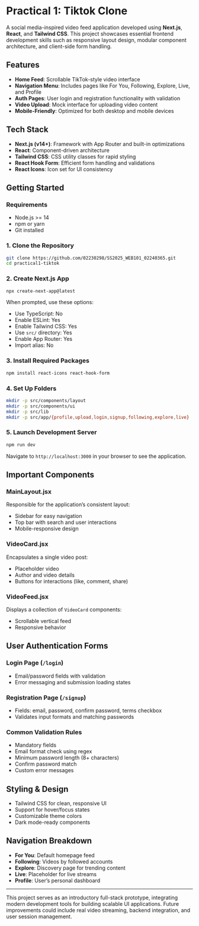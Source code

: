 # Practical 1: Tiktok Clone

A social media-inspired video feed application developed using **Next.js**, **React**, and **Tailwind CSS**. This project showcases essential frontend development skills such as responsive layout design, modular component architecture, and client-side form handling.

## Features

* **Home Feed**: Scrollable TikTok-style video interface
* **Navigation Menu**: Includes pages like For You, Following, Explore, Live, and Profile
* **Auth Pages**: User login and registration functionality with validation
* **Video Upload**: Mock interface for uploading video content
* **Mobile-Friendly**: Optimized for both desktop and mobile devices

## Tech Stack

* **Next.js (v14+)**: Framework with App Router and built-in optimizations
* **React**: Component-driven architecture
* **Tailwind CSS**: CSS utility classes for rapid styling
* **React Hook Form**: Efficient form handling and validations
* **React Icons**: Icon set for UI consistency

## Getting Started

### Requirements

* Node.js >= 14
* npm or yarn
* Git installed

### 1. Clone the Repository

```bash
git clone https://github.com/02230298/SS2025_WEB101_02240365.git
cd practical1-tiktok
```

### 2. Create Next.js App

```bash
npx create-next-app@latest
```

When prompted, use these options:

* Use TypeScript: No
* Enable ESLint: Yes
* Enable Tailwind CSS: Yes
* Use `src/` directory: Yes
* Enable App Router: Yes
* Import alias: No

### 3. Install Required Packages

```bash
npm install react-icons react-hook-form
```

### 4. Set Up Folders

```bash
mkdir -p src/components/layout
mkdir -p src/components/ui
mkdir -p src/lib
mkdir -p src/app/{profile,upload,login,signup,following,explore,live}
```

### 5. Launch Development Server

```bash
npm run dev
```

Navigate to `http://localhost:3000` in your browser to see the application.



## Important Components

### MainLayout.jsx

Responsible for the application’s consistent layout:

* Sidebar for easy navigation
* Top bar with search and user interactions
* Mobile-responsive design

### VideoCard.jsx

Encapsulates a single video post:

* Placeholder video
* Author and video details
* Buttons for interactions (like, comment, share)

### VideoFeed.jsx

Displays a collection of `VideoCard` components:

* Scrollable vertical feed
* Responsive behavior

## User Authentication Forms

### Login Page (`/login`)

* Email/password fields with validation
* Error messaging and submission loading states

### Registration Page (`/signup`)

* Fields: email, password, confirm password, terms checkbox
* Validates input formats and matching passwords

### Common Validation Rules

* Mandatory fields
* Email format check using regex
* Minimum password length (8+ characters)
* Confirm password match
* Custom error messages

## Styling & Design

* Tailwind CSS for clean, responsive UI
* Support for hover/focus states
* Customizable theme colors
* Dark mode-ready components

## Navigation Breakdown

* **For You**: Default homepage feed
* **Following**: Videos by followed accounts
* **Explore**: Discovery page for trending content
* **Live**: Placeholder for live streams
* **Profile**: User’s personal dashboard

---

This project serves as an introductory full-stack prototype, integrating modern development tools for building scalable UI applications. Future improvements could include real video streaming, backend integration, and user session management.
